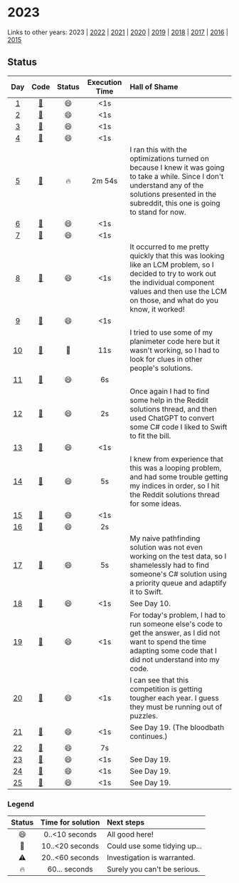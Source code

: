 # 2023

Links to other years: 
2023 | 
[2022](https://github.com/Wave39/AdventOfCode/blob/master/AdventOfCode/Puzzles/2022/README.md) |
[2021](https://github.com/Wave39/AdventOfCode/blob/master/AdventOfCode/Puzzles/2021/README.md) |
[2020](https://github.com/Wave39/AdventOfCode/blob/master/AdventOfCode/Puzzles/2020/README.md) |
[2019](https://github.com/Wave39/AdventOfCode/blob/master/AdventOfCode/Puzzles/2019/README.md) |
[2018](https://github.com/Wave39/AdventOfCode/blob/master/AdventOfCode/Puzzles/2018/README.md) |
[2017](https://github.com/Wave39/AdventOfCode/blob/master/AdventOfCode/Puzzles/2017/README.md) |
[2016](https://github.com/Wave39/AdventOfCode/blob/master/AdventOfCode/Puzzles/2016/README.md) |
[2015](https://github.com/Wave39/AdventOfCode/blob/master/AdventOfCode/Puzzles/2015/README.md)

## Status

| Day | Code | Status | Execution Time | Hall of Shame |
| :---: | :---: | :---: | :---: | :--- |
| [1](https://adventofcode.com/2023/day/1) | [:book:](https://github.com/Wave39/AdventOfCode/blob/master/AdventOfCode/Puzzles/2023/Puzzle_2023_01.swift) | :smile: | <1s |
| [2](https://adventofcode.com/2023/day/2) | [:book:](https://github.com/Wave39/AdventOfCode/blob/master/AdventOfCode/Puzzles/2023/Puzzle_2023_02.swift) | :smile: | <1s |
| [3](https://adventofcode.com/2023/day/3) | [:book:](https://github.com/Wave39/AdventOfCode/blob/master/AdventOfCode/Puzzles/2023/Puzzle_2023_03.swift) | :smile: | <1s |
| [4](https://adventofcode.com/2023/day/4) | [:book:](https://github.com/Wave39/AdventOfCode/blob/master/AdventOfCode/Puzzles/2023/Puzzle_2023_04.swift) | :smile: | <1s |
| [5](https://adventofcode.com/2023/day/5) | [:book:](https://github.com/Wave39/AdventOfCode/blob/master/AdventOfCode/Puzzles/2023/Puzzle_2023_05.swift) | :fire: | 2m 54s | I ran this with the optimizations turned on because I knew it was going to take a while. Since I don't understand any of the solutions presented in the subreddit, this one is going to stand for now. |
| [6](https://adventofcode.com/2023/day/6) | [:book:](https://github.com/Wave39/AdventOfCode/blob/master/AdventOfCode/Puzzles/2023/Puzzle_2023_06.swift) | :smile: | <1s |
| [7](https://adventofcode.com/2023/day/7) | [:book:](https://github.com/Wave39/AdventOfCode/blob/master/AdventOfCode/Puzzles/2023/Puzzle_2023_07.swift) | :smile: | <1s |
| [8](https://adventofcode.com/2023/day/8) | [:book:](https://github.com/Wave39/AdventOfCode/blob/master/AdventOfCode/Puzzles/2023/Puzzle_2023_08.swift) | :smile: | <1s | It occurred to me pretty quickly that this was looking like an LCM problem, so I decided to try to work out the individual component values and then use the LCM on those, and what do you know, it worked! |
| [9](https://adventofcode.com/2023/day/9) | [:book:](https://github.com/Wave39/AdventOfCode/blob/master/AdventOfCode/Puzzles/2023/Puzzle_2023_09.swift) | :smile: | <1s |
| [10](https://adventofcode.com/2023/day/10) | [:book:](https://github.com/Wave39/AdventOfCode/blob/master/AdventOfCode/Puzzles/2023/Puzzle_2023_10.swift) | :eyes: | 11s | I tried to use some of my planimeter code here but it wasn't working, so I had to look for clues in other people's solutions. |
| [11](https://adventofcode.com/2023/day/11) | [:book:](https://github.com/Wave39/AdventOfCode/blob/master/AdventOfCode/Puzzles/2023/Puzzle_2023_11.swift) | :smile: | 6s |
| [12](https://adventofcode.com/2023/day/12) | [:book:](https://github.com/Wave39/AdventOfCode/blob/master/AdventOfCode/Puzzles/2023/Puzzle_2023_12.swift) | :smile: | 2s | Once again I had to find some help in the Reddit solutions thread, and then used ChatGPT to convert some C# code I liked to Swift to fit the bill. |
| [13](https://adventofcode.com/2023/day/13) | [:book:](https://github.com/Wave39/AdventOfCode/blob/master/AdventOfCode/Puzzles/2023/Puzzle_2023_13.swift) | :smile: | <1s |
| [14](https://adventofcode.com/2023/day/14) | [:book:](https://github.com/Wave39/AdventOfCode/blob/master/AdventOfCode/Puzzles/2023/Puzzle_2023_14.swift) | :smile: | 5s | I knew from experience that this was a looping problem, and had some trouble getting my indices in order, so I hit the Reddit solutions thread for some ideas. |
| [15](https://adventofcode.com/2023/day/15) | [:book:](https://github.com/Wave39/AdventOfCode/blob/master/AdventOfCode/Puzzles/2023/Puzzle_2023_15.swift) | :smile: | <1s |
| [16](https://adventofcode.com/2023/day/16) | [:book:](https://github.com/Wave39/AdventOfCode/blob/master/AdventOfCode/Puzzles/2023/Puzzle_2023_16.swift) | :smile: | 2s |
| [17](https://adventofcode.com/2023/day/17) | [:book:](https://github.com/Wave39/AdventOfCode/blob/master/AdventOfCode/Puzzles/2023/Puzzle_2023_17.swift) | :smile: | 5s | My naive pathfinding solution was not even working on the test data, so I shamelessly had to find someone's C# solution using a priority queue and adaptify it to Swift. |
| [18](https://adventofcode.com/2023/day/18) | [:book:](https://github.com/Wave39/AdventOfCode/blob/master/AdventOfCode/Puzzles/2023/Puzzle_2023_18.swift) | :smile: | <1s | See Day 10. |
| [19](https://adventofcode.com/2023/day/19) | [:book:](https://github.com/Wave39/AdventOfCode/blob/master/AdventOfCode/Puzzles/2023/Puzzle_2023_19.swift) | :smile: | <1s | For today's problem, I had to run someone else's code to get the answer, as I did not want to spend the time adapting some code that I did not understand into my code. |
| [20](https://adventofcode.com/2023/day/20) | [:book:](https://github.com/Wave39/AdventOfCode/blob/master/AdventOfCode/Puzzles/2023/Puzzle_2023_20.swift) | :smile: | <1s | I can see that this competition is getting tougher each year. I guess they must be running out of puzzles. |
| [21](https://adventofcode.com/2023/day/21) | [:book:](https://github.com/Wave39/AdventOfCode/blob/master/AdventOfCode/Puzzles/2023/Puzzle_2023_21.swift) | :smile: | <1s | See Day 19. (The bloodbath continues.) |
| [22](https://adventofcode.com/2023/day/22) | [:book:](https://github.com/Wave39/AdventOfCode/blob/master/AdventOfCode/Puzzles/2023/Puzzle_2023_22.swift) | :smile: | 7s |
| [23](https://adventofcode.com/2023/day/23) | [:book:](https://github.com/Wave39/AdventOfCode/blob/master/AdventOfCode/Puzzles/2023/Puzzle_2023_23.swift) | :smile: | <1s | See Day 19. |
| [24](https://adventofcode.com/2023/day/24) | [:book:](https://github.com/Wave39/AdventOfCode/blob/master/AdventOfCode/Puzzles/2023/Puzzle_2023_24.swift) | :smile: | <1s | See Day 19. |
| [25](https://adventofcode.com/2023/day/25) | [:book:](https://github.com/Wave39/AdventOfCode/blob/master/AdventOfCode/Puzzles/2023/Puzzle_2023_25.swift) | :smile: | <1s | See Day 19. |

### Legend

| Status | Time for solution | Next steps |
| :---: | :---: | :--- |
| :smile: | 0..<10 seconds | All good here! |
| :eyes: | 10..<20 seconds | Could use some tidying up... |
| :warning: | 20..<60 seconds | Investigation is warranted. |
| :fire: | 60... seconds | Surely you can't be serious. |

